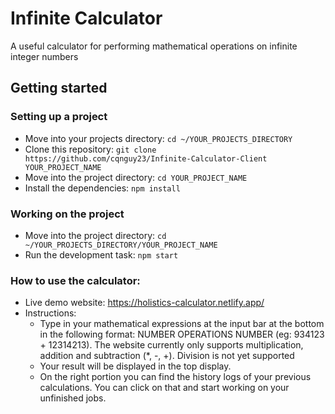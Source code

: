 # Infinite Calculator

A useful calculator for performing mathematical operations on infinite integer numbers

## Getting started

### Setting up a project

- Move into your projects directory: `cd ~/YOUR_PROJECTS_DIRECTORY`
- Clone this repository: `git clone https://github.com/cqnguy23/Infinite-Calculator-Client YOUR_PROJECT_NAME`
- Move into the project directory: `cd YOUR_PROJECT_NAME`
- Install the dependencies: `npm install`

### Working on the project

- Move into the project directory: `cd ~/YOUR_PROJECTS_DIRECTORY/YOUR_PROJECT_NAME`
- Run the development task: `npm start`

### How to use the calculator:

- Live demo website: https://holistics-calculator.netlify.app/
- Instructions:
  - Type in your mathematical expressions at the input bar at the bottom in the following format: NUMBER OPERATIONS NUMBER (eg: 934123 + 12314213). The website currently only supports multiplication, addition and subtraction (\*, -, +). Division is not yet supported
  - Your result will be displayed in the top display.
  - On the right portion you can find the history logs of your previous calculations. You can click on that and start working on your unfinished jobs.
